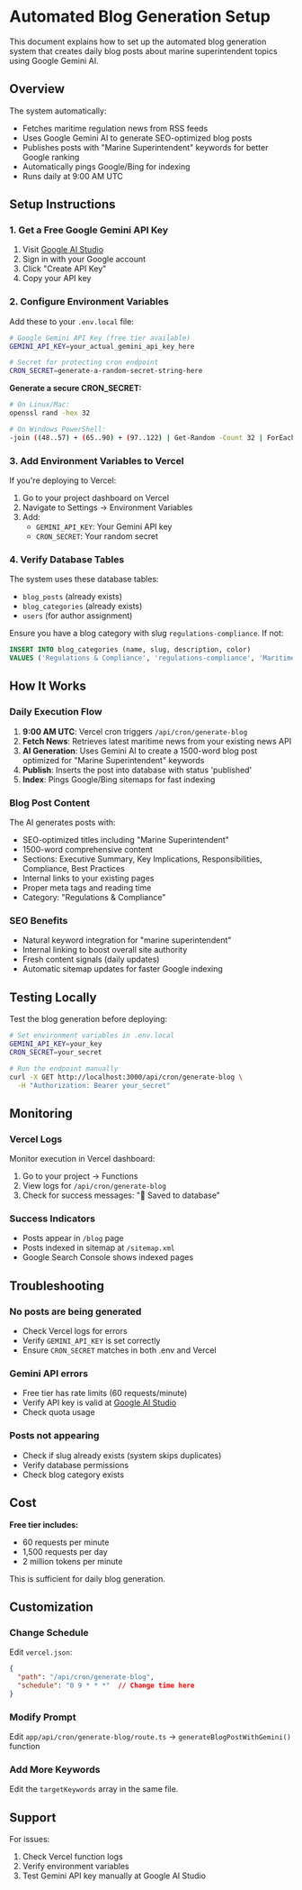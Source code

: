 # Automated Blog Generation Setup

This document explains how to set up the automated blog generation system that creates daily blog posts about marine superintendent topics using Google Gemini AI.

## Overview

The system automatically:
- Fetches maritime regulation news from RSS feeds
- Uses Google Gemini AI to generate SEO-optimized blog posts
- Publishes posts with "Marine Superintendent" keywords for better Google ranking
- Automatically pings Google/Bing for indexing
- Runs daily at 9:00 AM UTC

## Setup Instructions

### 1. Get a Free Google Gemini API Key

1. Visit [Google AI Studio](https://makersuite.google.com/app/apikey)
2. Sign in with your Google account
3. Click "Create API Key"
4. Copy your API key

### 2. Configure Environment Variables

Add these to your `.env.local` file:

```bash
# Google Gemini API Key (free tier available)
GEMINI_API_KEY=your_actual_gemini_api_key_here

# Secret for protecting cron endpoint
CRON_SECRET=generate-a-random-secret-string-here
```

**Generate a secure CRON_SECRET:**
```bash
# On Linux/Mac:
openssl rand -hex 32

# On Windows PowerShell:
-join ((48..57) + (65..90) + (97..122) | Get-Random -Count 32 | ForEach-Object {[char]$_})
```

### 3. Add Environment Variables to Vercel

If you're deploying to Vercel:

1. Go to your project dashboard on Vercel
2. Navigate to Settings → Environment Variables
3. Add:
   - `GEMINI_API_KEY`: Your Gemini API key
   - `CRON_SECRET`: Your random secret

### 4. Verify Database Tables

The system uses these database tables:
- `blog_posts` (already exists)
- `blog_categories` (already exists)
- `users` (for author assignment)

Ensure you have a blog category with slug `regulations-compliance`. If not:

```sql
INSERT INTO blog_categories (name, slug, description, color) 
VALUES ('Regulations & Compliance', 'regulations-compliance', 'Maritime regulations and compliance topics', '#EF4444');
```

## How It Works

### Daily Execution Flow

1. **9:00 AM UTC**: Vercel cron triggers `/api/cron/generate-blog`
2. **Fetch News**: Retrieves latest maritime news from your existing news API
3. **AI Generation**: Uses Gemini AI to create a 1500-word blog post optimized for "Marine Superintendent" keywords
4. **Publish**: Inserts the post into database with status 'published'
5. **Index**: Pings Google/Bing sitemaps for fast indexing

### Blog Post Content

The AI generates posts with:
- SEO-optimized titles including "Marine Superintendent"
- 1500-word comprehensive content
- Sections: Executive Summary, Key Implications, Responsibilities, Compliance, Best Practices
- Internal links to your existing pages
- Proper meta tags and reading time
- Category: "Regulations & Compliance"

### SEO Benefits

- Natural keyword integration for "marine superintendent"
- Internal linking to boost overall site authority
- Fresh content signals (daily updates)
- Automatic sitemap updates for faster Google indexing

## Testing Locally

Test the blog generation before deploying:

```bash
# Set environment variables in .env.local
GEMINI_API_KEY=your_key
CRON_SECRET=your_secret

# Run the endpoint manually
curl -X GET http://localhost:3000/api/cron/generate-blog \
  -H "Authorization: Bearer your_secret"
```

## Monitoring

### Vercel Logs
Monitor execution in Vercel dashboard:
1. Go to your project → Functions
2. View logs for `/api/cron/generate-blog`
3. Check for success messages: "💾 Saved to database"

### Success Indicators
- Posts appear in `/blog` page
- Posts indexed in sitemap at `/sitemap.xml`
- Google Search Console shows indexed pages

## Troubleshooting

### No posts are being generated
- Check Vercel logs for errors
- Verify `GEMINI_API_KEY` is set correctly
- Ensure `CRON_SECRET` matches in both .env and Vercel

### Gemini API errors
- Free tier has rate limits (60 requests/minute)
- Verify API key is valid at [Google AI Studio](https://makersuite.google.com/app/apikey)
- Check quota usage

### Posts not appearing
- Check if slug already exists (system skips duplicates)
- Verify database permissions
- Check blog category exists

## Cost
**Free tier includes:**
- 60 requests per minute
- 1,500 requests per day
- 2 million tokens per minute

This is sufficient for daily blog generation.

## Customization

### Change Schedule
Edit `vercel.json`:
```json
{
  "path": "/api/cron/generate-blog",
  "schedule": "0 9 * * *"  // Change time here
}
```

### Modify Prompt
Edit `app/api/cron/generate-blog/route.ts` → `generateBlogPostWithGemini()` function

### Add More Keywords
Edit the `targetKeywords` array in the same file.

## Support

For issues:
1. Check Vercel function logs
2. Verify environment variables
3. Test Gemini API key manually at Google AI Studio

